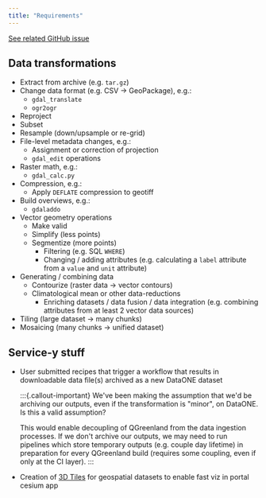 ```yaml
---
title: "Requirements"
---
```


[See related GitHub issue](https://github.com/QGreenland-Net/.github/issues/31)


## Data transformations

* Extract from archive (e.g. `tar.gz`)
* Change data format (e.g. CSV -> GeoPackage), e.g.:
  * `gdal_translate`
  * `ogr2ogr`
* Reproject
* Subset
* Resample (down/upsample or re-grid)
* File-level metadata changes, e.g.:
	* Assignment or correction of projection
	* `gdal_edit` operations
* Raster math, e.g.:
	* `gdal_calc.py`
* Compression, e.g.:
	* Apply `DEFLATE` compression to geotiff
* Build overviews, e.g.:
	* `gdaladdo`
* Vector geometry operations
	* Make valid
  * Simplify (less points)
  * Segmentize (more points)
	* Filtering (e.g. SQL `WHERE`)
	* Changing / adding attributes (e.g. calculating a `label` attribute from a
		`value` and `unit` attribute)
* Generating / combining data
	* Contourize (raster data -> vector contours)
  * Climatological mean or other data-reductions
	* Enriching datasets / data fusion / data integration (e.g. combining
		attributes from at least 2 vector data sources)
* Tiling (large dataset -> many chunks)
* Mosaicing (many chunks -> unified dataset)


## Service-y stuff

* User submitted recipes that trigger a workflow that results in downloadable
	data file(s) archived as a new DataONE dataset

  :::{.callout-important}
  We've been making the assumption that we'd be archiving our outputs, even if the
  transformation is "minor", on DataONE. Is this a valid assumption?

  This would enable decoupling of QGreenland from the data ingestion processes. If we
  don't archive our outputs, we may need to run pipelines which store temporary outputs
  (e.g. couple day lifetime) in preparation for every QGreenland build (requires some
  coupling, even if only at the CI layer).
  :::

* Creation of [3D Tiles](https://www.ogc.org/standard/3dtiles/) for geospatial
	datasets to enable fast viz in portal cesium app
